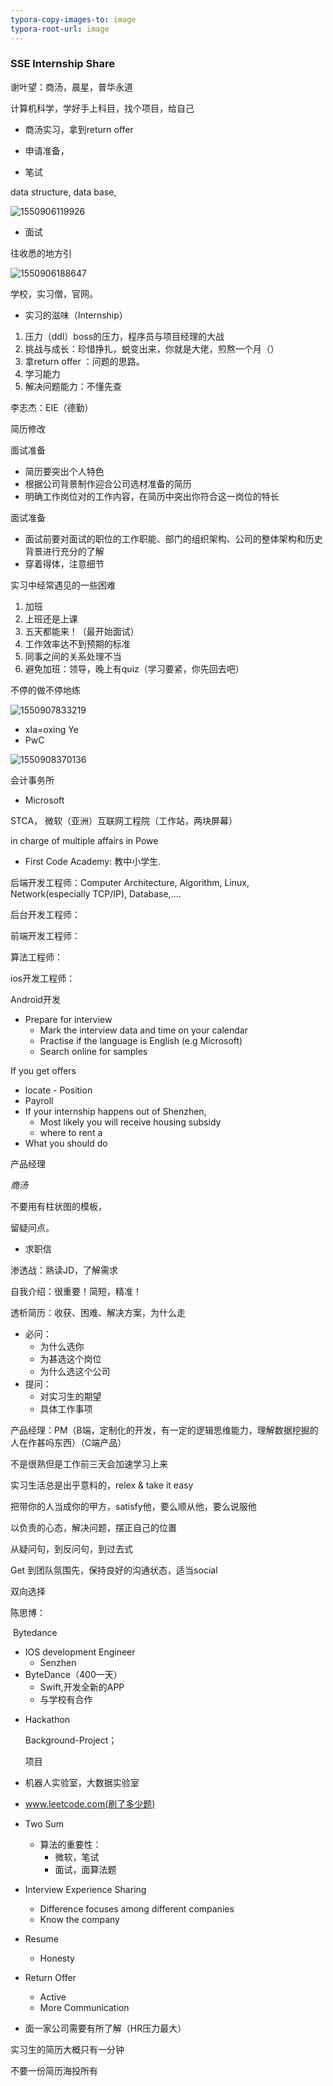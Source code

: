 ```yaml
---
typora-copy-images-to: image
typora-root-url: image
---
```


###  SSE Internship Share



谢叶望：商汤，晨星，普华永道

计算机科学，学好手上科目，找个项目，给自己

* 商汤实习，拿到return offer
* 申请准备，



* 笔试

data structure, data base, 

![1550906119926](\image\1550906119926.png)

* 面试

往收悉的地方引

![1550906188647](\image\1550906188647.png)

学校，实习僧，官网。

*  实习的滋味（Internship）

1. 压力（ddl）boss的压力，程序员与项目经理的大战
2. 挑战与成长：珍惜挣扎，蜕变出来，你就是大佬，煎熬一个月（）
3. 拿return offer ：问题的思路。
4. 学习能力
5. 解决问题能力：不懂先查



李志杰：EIE（德勤）

简历修改

面试准备

* 简历要突出个人特色
* 根据公司背景制作迎合公司选材准备的简历
* 明确工作岗位对的工作内容，在简历中突出你符合这一岗位的特长

面试准备

* 面试前要对面试的职位的工作职能、部门的组织架构、公司的整体架构和历史背景进行充分的了解
* 穿着得体，注意细节

实习中经常遇见的一些困难

1. 加班
2. 上班还是上课
3. 五天都能来！（最开始面试）
4. 工作效率达不到预期的标准
5. 同事之间的关系处理不当
6. 避免加班：领导，晚上有quiz（学习要紧，你先回去吧）

不停的做不停地练



![1550907833219](\image\1550907833219.png)

* xIa=oxing Ye
* PwC

![1550908370136](\imgae\1550908370136.png)

会计事务所

* Microsoft

STCA， 微软（亚洲）互联网工程院（工作站，两块屏幕）

in charge of multiple affairs  in Powe

* First Code Academy: 教中小学生.

后端开发工程师：Computer Architecture, Algorithm, Linux, Network(especially TCP/IP), Database,....

后台开发工程师：

前端开发工程师：

算法工程师：

ios开发工程师：

Android开发

* Prepare for interview
  - Mark the interview data and time on your calendar
  - Practise if the language is English (e.g Microsoft)
  - Search online for samples

If you get offers

- locate - Position
-  Payroll
- If your internship happens out of Shenzhen,
  - Most likely you will receive housing subsidy
  - where to rent a 
- What you should do



产品经理

*商汤*   

不要用有柱状图的模板，

留疑问点。

- 求职信

渗透战：熟读JD，了解需求

自我介绍：很重要！简短，精准！

透析简历：收获、困难、解决方案，为什么走

- 必问：
  - 为什么选你
  - 为甚选这个岗位
  - 为什么选这个公司
- 提问：
  - 对实习生的期望
  - 具体工作事项

产品经理：PM（B端，定制化的开发，有一定的逻辑思维能力，理解数据挖掘的人在作甚吗东西）（C端产品）

不是很熟但是工作前三天会加速学习上来



实习生活总是出乎意料的，relex & take it easy

把带你的人当成你的甲方，satisfy他，要么顺从他，要么说服他

以负责的心态，解决问题，摆正自己的位置

从疑问句，到反问句，到过去式

Get 到团队氛围先，保持良好的沟通状态，适当social

双向选择

陈思博：

​	Bytedance

 - IOS development Engineer
    - Senzhen
- ByteDance（400一天）
  - Swift,开发全新的APP
  - 与学校有合作

* Hackathon

  Background-Project；

  项目

* 机器人实验室，大数据实验室

* www.leetcode.com(刷了多少题)

* Two Sum

  * 算法的重要性：
    * 微软，笔试
    * 面试，面算法题

* Interview Experience Sharing

  * Difference focuses among different companies
  * Know the company

* Resume

  * Honesty

* Return Offer

  * Active
  * More Communication

* 面一家公司需要有所了解（HR压力最大）

实习生的简历大概只有一分钟

不要一份简历海投所有

